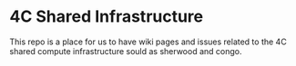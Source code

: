 # 4C Shared Infrastructure

This repo is a place for us to have wiki pages and issues related to the 4C shared compute infrastructure sould as sherwood and congo.